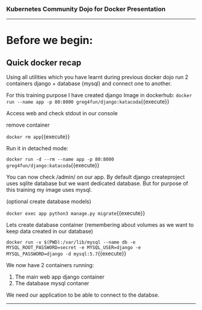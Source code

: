 ### Kubernetes Community Dojo for Docker Presentation
---  
# Before we begin:

## Quick docker recap

Using all utilities which you have learnt during previous docker dojo run 2 containers django + database (mysql) and
connect one to another.

For this training purpose I have created django Image in dockerhub:
`docker run --name app -p 80:8000 greg4fun/django:katacoda`{{execute}}

Access web and check stdout in our console

remove container

`docker rm app`{{execute}}

Run it in detached mode:

`docker run -d --rm --name app -p 80:8000 greg4fun/django:katacoda`{{execute}}
 

You can now check /admin/ on our app. By default django createproject uses sqlite database but we want dedicated
database. But for purpose of this training my image uses mysql.

(optional create database models)

`docker exec app python3 manage.py migrate`{{execute}}

Lets create database container (remembering about volumes as we want to keep data created in our database)

`docker run -v $(PWD):/var/lib/mysql --name db -e MYSQL_ROOT_PASSWORD=secret -e MYSQL_USER=django -e MYSQL_PASSWORD=django -d mysql:5.7`{{execute}}


We now have 2 containers running:
1. The main web app django container
2. The database mysql contaner 


We need our application to be able to connect to the databse.

---
